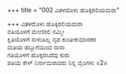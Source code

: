 +++
title = "002 ವಿತಳದೊಳು ಹೊಕ್ಕಿರಲಿಯಮರಾ"

+++
ವಿತಳದೊಳು ಹೊಕ್ಕಿರಲಿಯಮರಾ  
ವತಿಯೊಳಗೆ ಮೇಣಿರಲಿ ನಮ್ಮೀ  
ಕ್ಷಿತಿಯೊಳಗೆ ಸುಳುಹಿಲ್ಲ ನೃಪ ಕುಂತೀಕುಮಾರಕರ  
ಮತಿಯ ಹಬ್ಬುಗೆಯಿಂದ ನಾನಾ  
ಗತಿಯೊಳಗೆ ಹೊಕ್ಕರಸಿದೆವು ಕುರು  
ಪತಿಯೆ ಕೇಳ್ ನಿರ್ನಾಮರಾದರು ನಿನ್ನ ವೈರಿಗಳು    ॥2॥